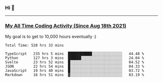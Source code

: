 ### Hi 🙂

---

### <a href="https://wakatime.com/@Eroxl">My All Time Coding Activity (Since Aug 18th 2021)</a>
My goal is to get to 10,000 hours eventually :)
<!--START_SECTION:waka-->

```text
Total Time: 528 hrs 33 mins

TypeScript   235 hrs 5 mins  ███████████░░░░░░░░░░░░░░   44.48 %
Python       127 hrs 3 mins  ██████░░░░░░░░░░░░░░░░░░░   24.04 %
Svelte       23 hrs 52 mins  █░░░░░░░░░░░░░░░░░░░░░░░░   04.52 %
JSON         22 hrs 54 mins  █░░░░░░░░░░░░░░░░░░░░░░░░   04.33 %
JavaScript   19 hrs 40 mins  █░░░░░░░░░░░░░░░░░░░░░░░░   03.72 %
Markdown     16 hrs 51 mins  ▓░░░░░░░░░░░░░░░░░░░░░░░░   03.19 %
```

<!--END_SECTION:waka-->

